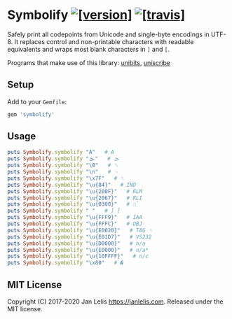 # Symbolify [![[version]](https://badge.fury.io/rb/symbolify.svg)](http://badge.fury.io/rb/symbolify)  [![[travis]](https://travis-ci.org/janlelis/symbolify.svg)](https://travis-ci.org/janlelis/symbolify)

Safely print all codepoints from Unicode and single-byte encodings in UTF-8. It replaces control and non-printable characters with readable equivalents and wraps most blank characters in `]` and `[`.

Programs that make use of this library: [unibits](https://github.com/janlelis/unibits), [uniscribe](https://github.com/janlelis/uniscribe)

## Setup

Add to your `Gemfile`:

```ruby
gem 'symbolify'
```

## Usage

```ruby
puts Symbolify.symbolify "A"   # A
puts Symbolify.symbolify "🌫"   # 🌫
puts Symbolify.symbolify "\0"   # ␀
puts Symbolify.symbolify "\n"   # ␊
puts Symbolify.symbolify "\x7F"   # ␡
puts Symbolify.symbolify "\u{84}"   # IND
puts Symbolify.symbolify "\u{200F}"   # RLM
puts Symbolify.symbolify "\u{2067}"   # RLI
puts Symbolify.symbolify "\u{0300}"   # ◌̀
puts Symbolify.symbolify " "   # ] [
puts Symbolify.symbolify "\u{FFF9}"   # IAA
puts Symbolify.symbolify "\u{FFFC}"   # OBJ
puts Symbolify.symbolify "\u{E0020}"   # TAG ␠
puts Symbolify.symbolify "\u{E01D7}"   # VS232
puts Symbolify.symbolify "\u{D0000}"   # n/a
puts Symbolify.symbolify "\u{E0000}"   # n/a*
puts Symbolify.symbolify "\u{10FFFF}"   # n/c
puts Symbolify.symbolify "\x80"   # �
```

## MIT License

Copyright (C) 2017-2020 Jan Lelis <https://janlelis.com>. Released under the MIT license.
